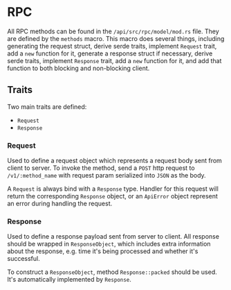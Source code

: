 # RPC

All RPC methods can be found in the `/api/src/rpc/model/mod.rs` file. They are defined by the `methods` macro. This macro does several things, including generating the request struct, derive serde traits, implement `Request` trait, add a `new` function for it, generate a response struct if necessary, derive serde traits, implement `Response` trait, add a `new` function for it, and add that function to both blocking and non-blocking client.

## Traits

Two main traits are defined:

- `Request`
- `Response`

### Request

Used to define a request object which represents a request body sent from client to server. To invoke the method, send a `POST` http request to `/v1/:method_name` with request param serialized into `JSON` as the body.

A `Request` is always bind with a `Response` type. Handler for this request will return the corresponding `Response` object, or an `ApiError` object represent an error during handling the request.

### Response

Used to define a response payload sent from server to client. All response should be wrapped in `ResponseObject`, which includes extra information about the response, e.g. time it's being processed and whether it's successful.

To construct a `ResponseObject`, method `Response::packed` should be used. It's automatically implemented by `Response`.

